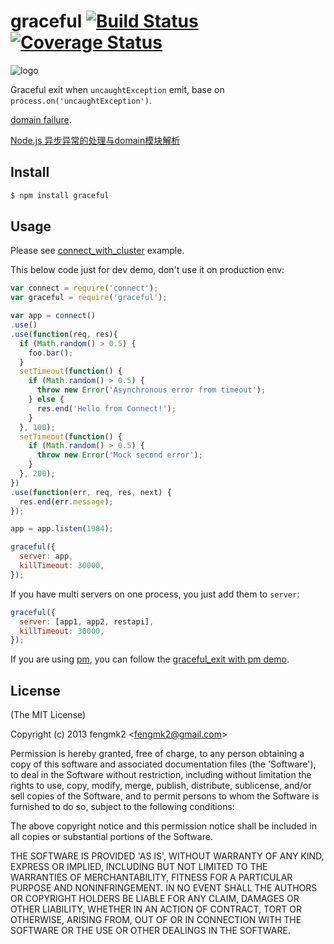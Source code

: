 graceful [![Build Status](https://secure.travis-ci.org/fengmk2/graceful.png)](http://travis-ci.org/fengmk2/graceful) [![Coverage Status](https://coveralls.io/repos/fengmk2/graceful/badge.png)](https://coveralls.io/r/fengmk2/graceful)
=======

![logo](https://raw.github.com/fengmk2/graceful/master/logo.png)

Graceful exit when `uncaughtException` emit, base on `process.on('uncaughtException')`.

[domain failure](https://github.com/fengmk2/domain-middleware/blob/master/example/failure.js).

[Node.js 异步异常的处理与domain模块解析](http://deadhorse.me/nodejs/2013/04/13/exception_and_domain.html)

## Install

```bash
$ npm install graceful
```

## Usage

Please see [connect_with_cluster](https://github.com/fengmk2/graceful/tree/master/example/connect_with_cluster) example.

This below code just for dev demo, don't use it on production env: 

```js
var connect = require('connect');
var graceful = require('graceful');

var app = connect()
.use()
.use(function(req, res){
  if (Math.random() > 0.5) {
    foo.bar();
  }
  setTimeout(function() {
    if (Math.random() > 0.5) {
      throw new Error('Asynchronous error from timeout');
    } else {
      res.end('Hello from Connect!');
    }
  }, 100);
  setTimeout(function() {
    if (Math.random() > 0.5) {
      throw new Error('Mock second error');
    }
  }, 200);
})
.use(function(err, req, res, next) {
  res.end(err.message);
});

app = app.listen(1984);

graceful({
  server: app,
  killTimeout: 30000,
});
```

If you have multi servers on one process, you just add them to `server`:

```js
graceful({
  server: [app1, app2, restapi],
  killTimeout: 30000,
});
```

If you are using [pm](https://github.com/aleafs/pm), you can follow the [graceful_exit with pm demo](https://github.com/aleafs/pm/tree/master/demo/graceful_exit).

## License 

(The MIT License)

Copyright (c) 2013 fengmk2 &lt;fengmk2@gmail.com&gt;

Permission is hereby granted, free of charge, to any person obtaining
a copy of this software and associated documentation files (the
'Software'), to deal in the Software without restriction, including
without limitation the rights to use, copy, modify, merge, publish,
distribute, sublicense, and/or sell copies of the Software, and to
permit persons to whom the Software is furnished to do so, subject to
the following conditions:

The above copyright notice and this permission notice shall be
included in all copies or substantial portions of the Software.

THE SOFTWARE IS PROVIDED 'AS IS', WITHOUT WARRANTY OF ANY KIND,
EXPRESS OR IMPLIED, INCLUDING BUT NOT LIMITED TO THE WARRANTIES OF
MERCHANTABILITY, FITNESS FOR A PARTICULAR PURPOSE AND NONINFRINGEMENT.
IN NO EVENT SHALL THE AUTHORS OR COPYRIGHT HOLDERS BE LIABLE FOR ANY
CLAIM, DAMAGES OR OTHER LIABILITY, WHETHER IN AN ACTION OF CONTRACT,
TORT OR OTHERWISE, ARISING FROM, OUT OF OR IN CONNECTION WITH THE
SOFTWARE OR THE USE OR OTHER DEALINGS IN THE SOFTWARE.
